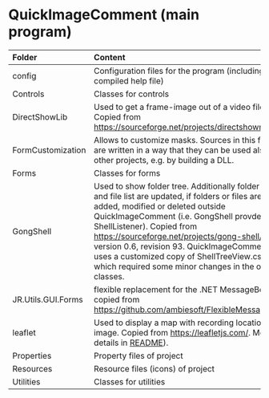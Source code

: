 QuickImageComment (main program)
================================

Folder | Content  
:--- | :---  
config | Configuration files for the program (including compiled help file)
Controls | Classes for controls
DirectShowLib | Used to get a frame-image out of a video file. Copied from https://sourceforge.net/projects/directshownet/.  
FormCustomization | Allows to customize masks. Sources in this folder are written in a way that they can be used also in other projects, e.g. by building a DLL.
Forms | Classes for forms 
GongShell | Used to show folder tree. Additionally folder tree and file list are updated, if folders or files are added, modified or deleted outside QuickImageComment (i.e. GongShell provdes a ShellListener). Copied from https://sourceforge.net/projects/gong-shell/, version 0.6, revision 93. QuickImageComment uses a customized copy of ShellTreeView.cs, which required some minor changes in the other classes.
JR.Utils.GUI.Forms | flexible replacement for the .NET MessageBox, copied from https://github.com/ambiesoft/FlexibleMessageBox
leaflet | Used to display a map with recording location of image. Copied from https://leafletjs.com/. More details in [README](leaflet/README.md)).
Properties | Property files of project
Resources | Resource files (icons) of project
Utilities | Classes for utilities

